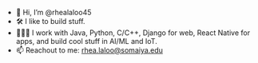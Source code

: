 - 👋 Hi, I’m @rhealaloo45
- 🛠️ I like to build stuff.
- 👩🏻‍💻 I work with Java, Python, C/C++, Django for web, React Native for apps, and build cool stuff in AI/ML and IoT.
- 📫 Reachout to me: rhea.laloo@somaiya.edu

<!---
rhealaloo45/rhealaloo45 is a ✨ special ✨ repository because its `README.md` (this file) appears on your GitHub profile.
You can click the Preview link to take a look at your changes.
--->
